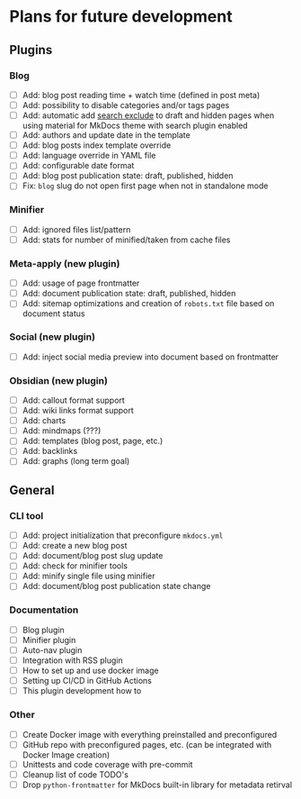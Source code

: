 # Plans for future development

## Plugins

### Blog

- [ ] Add: blog post reading time + watch time (defined in post meta)
- [ ] Add: possibility to disable categories and/or tags pages
- [ ] Add: automatic add [search exclude](https://squidfunk.github.io/mkdocs-material/setup/setting-up-site-search/#search-exclusion) to draft and hidden pages when using material for MkDocs theme with search plugin enabled
- [ ] Add: authors and update date in the template
- [ ] Add: blog posts index template override
- [ ] Add: language override in YAML file
- [ ] Add: configurable date format
- [ ] Add: blog post publication state: draft, published, hidden
- [ ] Fix: `blog` slug do not open first page when not in standalone mode

### Minifier

- [ ] Add: ignored files list/pattern
- [ ] Add: stats for number of minified/taken from cache files

### Meta-apply (new plugin)

- [ ] Add: usage of page frontmatter
- [ ] Add: document publication state: draft, published, hidden
- [ ] Add: sitemap optimizations and creation of `robots.txt` file based on document status

### Social (new plugin)

- [ ] Add: inject social media preview into document based on frontmatter

### Obsidian (new plugin)

- [ ] Add: callout format support
- [ ] Add: wiki links format support
- [ ] Add: charts
- [ ] Add: mindmaps (???)
- [ ] Add: templates (blog post, page, etc.)
- [ ] Add: backlinks
- [ ] Add: graphs (long term goal)

## General

### CLI tool

- [ ] Add: project initialization that preconfigure `mkdocs.yml`
- [ ] Add: create a new blog post
- [ ] Add: document/blog post slug update
- [ ] Add: check for minifier tools
- [ ] Add: minify single file using minifier
- [ ] Add: document/blog post publication state change

### Documentation

- [ ] Blog plugin
- [ ] Minifier plugin
- [ ] Auto-nav plugin
- [ ] Integration with RSS plugin
- [ ] How to set up and use docker image
- [ ] Setting up CI/CD in GitHub Actions
- [ ] This plugin development how to

### Other

 - [ ] Create Docker image with everything preinstalled and preconfigured
 - [ ] GitHub repo with preconfigured pages, etc. (can be integrated with Docker Image creation)
 - [ ] Unittests and code coverage with pre-commit
 - [ ] Cleanup list of code TODO's
 - [ ] Drop `python-frontmatter` for MkDocs built-in library for metadata retirval
